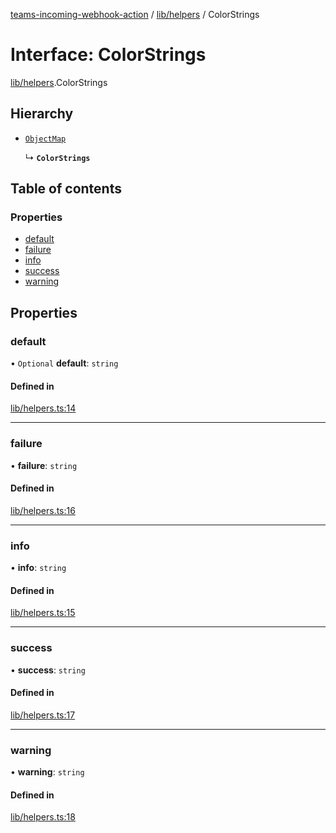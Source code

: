 [teams-incoming-webhook-action](../README.md) / [lib/helpers](../modules/lib_helpers.md) / ColorStrings

# Interface: ColorStrings

[lib/helpers](../modules/lib_helpers.md).ColorStrings

## Hierarchy

- [`ObjectMap`](lib_helpers.ObjectMap.md)

  ↳ **`ColorStrings`**

## Table of contents

### Properties

- [default](lib_helpers.ColorStrings.md#default)
- [failure](lib_helpers.ColorStrings.md#failure)
- [info](lib_helpers.ColorStrings.md#info)
- [success](lib_helpers.ColorStrings.md#success)
- [warning](lib_helpers.ColorStrings.md#warning)

## Properties

### default

• `Optional` **default**: `string`

#### Defined in

[lib/helpers.ts:14](https://github.com/mikesprague/teams-incoming-webhook-action/blob/c9992c9/src/lib/helpers.ts#L14)

___

### failure

• **failure**: `string`

#### Defined in

[lib/helpers.ts:16](https://github.com/mikesprague/teams-incoming-webhook-action/blob/c9992c9/src/lib/helpers.ts#L16)

___

### info

• **info**: `string`

#### Defined in

[lib/helpers.ts:15](https://github.com/mikesprague/teams-incoming-webhook-action/blob/c9992c9/src/lib/helpers.ts#L15)

___

### success

• **success**: `string`

#### Defined in

[lib/helpers.ts:17](https://github.com/mikesprague/teams-incoming-webhook-action/blob/c9992c9/src/lib/helpers.ts#L17)

___

### warning

• **warning**: `string`

#### Defined in

[lib/helpers.ts:18](https://github.com/mikesprague/teams-incoming-webhook-action/blob/c9992c9/src/lib/helpers.ts#L18)
